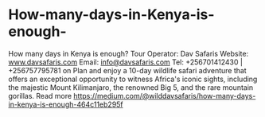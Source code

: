 # How-many-days-in-Kenya-is-enough-
How many days in Kenya is enough?
Tour Operator: Dav Safaris      Website: www.davsafaris.com       Email: info@davsafaris.com 
Tel: +256701412430 | +256757795781
on Plan and enjoy a 10-day wildlife safari adventure that offers an exceptional opportunity to witness Africa's iconic sights, including the majestic Mount Kilimanjaro, the renowned Big 5, and the rare mountain gorillas. 
Read more https://medium.com/@wilddavsafaris/how-many-days-in-kenya-is-enough-464c11eb295f 
